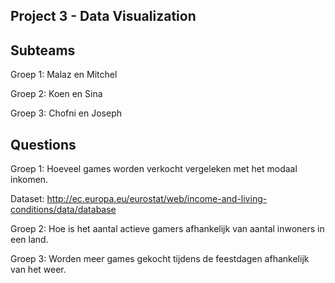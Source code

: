 Project 3 - Data Visualization
-
Subteams
-
Groep 1: Malaz en Mitchel

Groep 2: Koen en Sina

Groep 3: Chofni en Joseph

Questions
-
Groep 1: Hoeveel games worden verkocht vergeleken met het modaal inkomen.

Dataset: http://ec.europa.eu/eurostat/web/income-and-living-conditions/data/database

Groep 2: Hoe is het aantal actieve gamers afhankelijk van aantal inwoners in een land.

Groep 3: Worden meer games gekocht tijdens de feestdagen afhankelijk van het weer.
